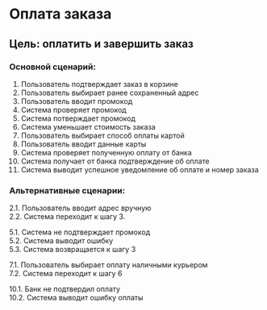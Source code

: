 # Оплата заказа
## Цель: оплатить и завершить заказ

### Основной сценарий:
1. Пользователь подтверждает заказ в корзине 
2. Пользователь выбирает ранее сохраненный адрес
3. Пользователь вводит промокод
4. Система проверяет промокод
5. Система потверждает промокод
6. Система уменьшает стоимость заказа
7. Пользователь выбирает способ оплаты картой
8. Пользователь вводит данные карты 
9. Система проверяет полученную оплату от банка
10. Система получает от банка подтверждение об оплате
11. Система выводит успешное уведомление об оплате и номер заказа

### Альтернативные сценарии:
2.1. Пользователь вводит адрес вручную\
2.2. Система переходит к шагу 3.


5.1. Система не подтверждает промокод\
5.2. Система выводит ошибку\
5.3. Система возвращается к шагу 3


7.1. Пользователь выбирает оплату наличными курьером\
7.2. Система переходит к шагу 6


10.1. Банк не подтвердил оплату\
10.2. Система выводит ошибку оплаты

